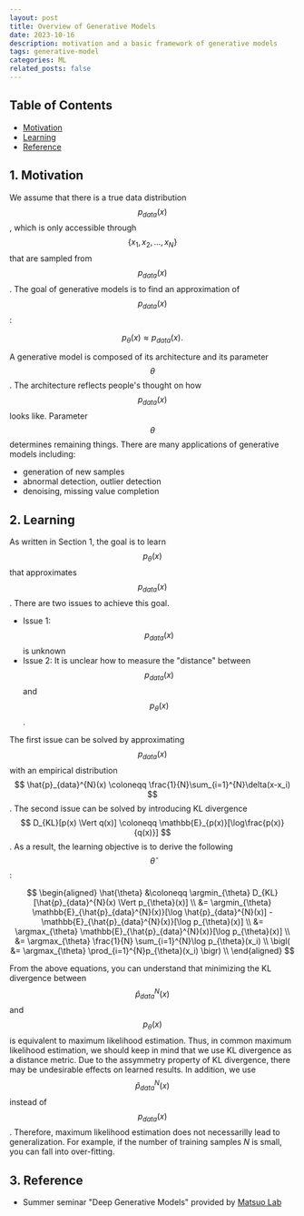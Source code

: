 ```yaml
---
layout: post
title: Overview of Generative Models
date: 2023-10-16
description: motivation and a basic framework of generative models
tags: generative-model
categories: ML
related_posts: false
---
```


## Table of Contents
- [Motivation](#1-motivation)
- [Learning](#2-learning)
- [Reference](#3-reference)

## 1. Motivation
We assume that there is a true data distribution $$ p_{data}(x) $$, which is only accessible through $$ \lbrace x_1, x_2, ..., x_N \rbrace $$ that are sampled from $$ p_{data}(x) $$. The goal of generative models is to find an approximation of $$ p_{data}(x) $$:

$$
p_{\theta}(x) \approx p_{data}(x).
$$

A generative model is composed of its architecture and its parameter $$ \theta $$. The architecture reflects people's thought on how $$ p_{data}(x) $$ looks like. Parameter $$ \theta $$ determines remaining things. There are many applications of generative models including:
- generation of new samples
- abnormal detection, outlier detection
- denoising, missing value completion

## 2. Learning
As written in Section 1, the goal is to learn $$ p_{\theta}(x) $$ that approximates $$ p_{data}(x) $$. There are two issues to achieve this goal.
- Issue 1: $$ p_{data}(x) $$ is unknown
- Issue 2: It is unclear how to measure the "distance" between $$ p_{data}(x) $$ and $$ p_{\theta}(x) $$.

The first issue can be solved by approximating $$ p_{data}(x) $$ with an empirical distribution $$ \hat{p}_{data}^{N}(x) \coloneqq \frac{1}{N}\sum_{i=1}^{N}\delta(x-x_i) $$. The second issue can be solved by introducing KL divergence $$ D_{KL}[p(x) \Vert q(x)] \coloneqq \mathbb{E}_{p(x)}[\log\frac{p(x)}{q(x)}] $$. As a result, the learning objective is to derive the following $$ \hat{\theta} $$:

$$
\begin{aligned}
\hat{\theta} &\coloneqq \argmin_{\theta} D_{KL}[\hat{p}_{data}^{N}(x) \Vert p_{\theta}(x)] \\
&= \argmin_{\theta} \mathbb{E}_{\hat{p}_{data}^{N}(x)}[\log \hat{p}_{data}^{N}(x)] - \mathbb{E}_{\hat{p}_{data}^{N}(x)}[\log p_{\theta}(x)] \\
&= \argmax_{\theta} \mathbb{E}_{\hat{p}_{data}^{N}(x)}[\log p_{\theta}(x)] \\
&= \argmax_{\theta} \frac{1}{N} \sum_{i=1}^{N}\log p_{\theta}(x_i) \\
\bigl( &= \argmax_{\theta} \prod_{i=1}^{N}p_{\theta}(x_i) \bigr) \\
\end{aligned}
$$

From the above equations, you can understand that minimizing the KL divergence between $$ \hat{p} _ {data}^{N}(x) $$ and $$ p_{\theta}(x) $$ is equivalent to maximum likelihood estimation. Thus, in common maximum likelihood estimation, we should keep in mind that we use KL divergence as a distance metric. Due to the assymmetry property of KL divergence, there may be undesirable effects on learned results. In addition, we use $$ \hat{p}_{data}^{N}(x) $$ instead of $$ p_{data}(x) $$. Therefore, maximum likelihood estimation does not necessarilly lead to generalization. For example, if the number of training samples $N$ is small, you can fall into over-fitting.

## 3. Reference
- Summer seminar "Deep Generative Models" provided by [Matsuo Lab](https://weblab.t.u-tokyo.ac.jp/)